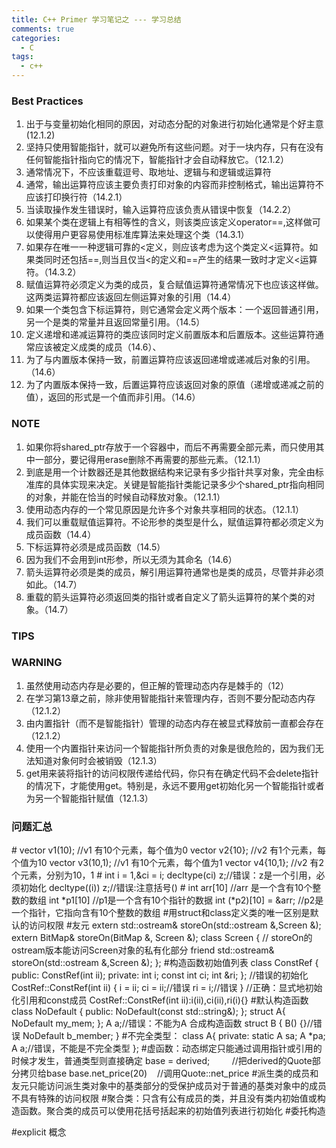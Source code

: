 ```yaml
---
title: C++ Primer 学习笔记之 --- 学习总结
comments: true
categories:
  - C
tags:
  - c++
---
```


### Best Practices

1.  出于与变量初始化相同的原因，对动态分配的对象进行初始化通常是个好主意(12.1.2)
2.  坚持只使用智能指针，就可以避免所有这些问题。对于一块内存，只有在没有任何智能指针指向它的情况下，智能指针才会自动释放它。（12.1.2）
3.  通常情况下，不应该重载逗号、取地址、逻辑与和逻辑或运算符
4.  通常，输出运算符应该主要负责打印对象的内容而非控制格式，输出运算符不应该打印换行符（14.2.1）
5.  当读取操作发生错误时，输入运算符应该负责从错误中恢复（14.2.2）
6.  如果某个类在逻辑上有相等性的含义，则该类应该定义operator==,这样做可以使得用户更容易使用标准库算法来处理这个类（14.3.1）
7.  如果存在唯一一种逻辑可靠的<定义，则应该考虑为这个类定义<运算符。如果类同时还包括==,则当且仅当<的定义和==产生的结果一致时才定义<运算符。（14.3.2）
8.  赋值运算符必须定义为类的成员，复合赋值运算符通常情况下也应该这样做。这两类运算符都应该返回左侧运算对象的引用（14.4）
9.  如果一个类包含下标运算符，则它通常会定义两个版本：一个返回普通引用，另一个是类的常量并且返回常量引用。（14.5）
10.  定义递增和递减运算符的类应该同时定义前置版本和后置版本。这些运算符通常应该被定义成类的成员（14.6）、
11.  为了与内置版本保持一致，前置运算符应该返回递增或递减后对象的引用。（14.6）
12.  为了内置版本保持一致，后置运算符应该返回对象的原值（递增或递减之前的值），返回的形式是一个值而非引用。（14.6）

### NOTE

1.  如果你将shared_ptr存放于一个容器中，而后不再需要全部元素，而只使用其中一部分，要记得用erase删除不再需要的那些元素。（12.1.1）
2.  到底是用一个计数器还是其他数据结构来记录有多少指针共享对象，完全由标准库的具体实现来决定。关键是智能指针类能记录多少个shared_ptr指向相同的对象，并能在恰当的时候自动释放对象。（12.1.1）
3.  使用动态内存的一个常见原因是允许多个对象共享相同的状态。（12.1.1）
4.  我们可以重载赋值运算符。不论形参的类型是什么，赋值运算符都必须定义为成员函数（14.4）
5.  下标运算符必须是成员函数（14.5）
6.  因为我们不会用到int形参，所以无须为其命名（14.6）
7.  箭头运算符必须是类的成员，解引用运算符通常也是类的成员，尽管并非必须如此。（14.7）
8.  重载的箭头运算符必须返回类的指针或者自定义了箭头运算符的某个类的对象。（14.7）

### TIPS

### WARNING

1.  虽然使用动态内存是必要的，但正解的管理动态内存是棘手的（12）
2.  在学习第13章之前，除非使用智能指针来管理内存，否则不要分配动态内存（12.1.2）
3.  由内置指针（而不是智能指针）管理的动态内存在被显式释放前一直都会存在（12.1.2）
4.  使用一个内置指针来访问一个智能指针所负责的对象是很危险的，因为我们无法知道对象何时会被销毁（12.1.3）
5.  get用来装将指针的访问权限传递给代码，你只有在确定代码不会delete指针的情况下，才能使用get。特别是，永远不要用get初始化另一个智能指针或者为另一个智能指针赋值（12.1.3）

### 问题汇总

\# vector<int> v1(10); //v1 有10个元素，每个值为0 vector<int> v2{10}; //v2 有1个元素，每个值为10 vector<int> v3(10,1); //v1 有10个元素，每个值为1 vector<int> v4{10,1}; //v2 有2个元素，分别为10，1 # int i = 1,&ci = i; decltype(ci) z;//错误：z是一个引用，必须初始化 decltype((i)) z;//错误:注意括号() # int arr\[10\] //arr 是一个含有10个整数的数组 int \*p1\[10\] //p1是一个含有10个指针的数据 int (\*p2)\[10\] = &arr; //p2是一个指针，它指向含有10个整数的数组 #用struct和class定义类的唯一区别是默认的访问权限 #友元 extern std::ostream& storeOn(std::ostream &,Screen &); extern BitMap& storeOn(BitMap &, Screen &); class Screen { // storeOn的ostream版本能访问Screen对象的私有化部分 friend std::ostream& storeOn(std::ostream &,Screen &); }; #构造函数初始值列表 class ConstRef { public: ConstRef(int ii); private: int i; const int ci; int &ri; }; //错误的初始化 CostRef::ConstRef(int ii) { i = ii; ci = ii;//错误 ri = i;//错误 } //正确：显式地初始化引用和const成员 CostRef::ConstRef(int ii):i(ii),ci(ii),ri(i){} #默认构造函数 class NoDefault { public: NoDefault(const std::string&); }; struct A{ NoDefault my\_mem; }; A a;//错误：不能为A 合成构造函数 struct B { B() {}//错误 NoDefault b\_member; } #不完全类型： class A{ private: static A sa; A *pa; A a;//错误，不能是不完全类型 }; #虚函数：动态绑定只能通过调用指针或引用的时候才发生，普通类型则直接确定 base = derived;         //把derived的Quote部分拷贝给base base.net\_price(20)    //调用Quote::net\_price #派生类的成员和友元只能访问派生类对象中的基类部分的受保护成员对于普通的基类对象中的成员不具有特殊的访问权限 #聚合类：只含有公有成员的类，并且没有类内初始值或构造函数。聚合类的成员可以使用花括号括起来的初始值列表进行初始化 #委托构造

#explicit 概念